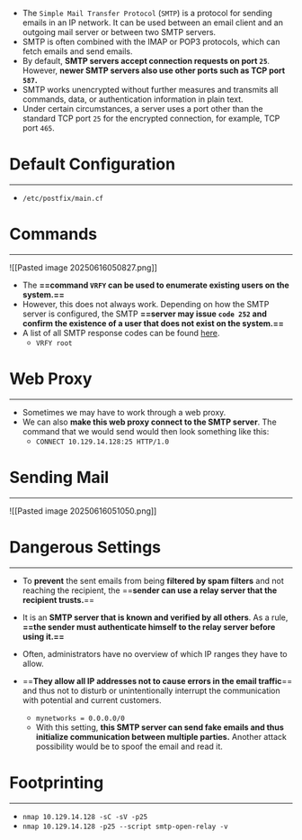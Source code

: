 - The `Simple Mail Transfer Protocol` (`SMTP`) is a protocol for sending emails in an IP network. It can be used between an email client and an outgoing mail server or between two SMTP servers.
- SMTP is often combined with the IMAP or POP3 protocols, which can fetch emails and send emails.
- By default, **SMTP servers accept connection requests on port `25`**. However, **newer SMTP servers also use other ports such as TCP port `587`.**
- SMTP works unencrypted without further measures and transmits all commands, data, or authentication information in plain text.
- Under certain circumstances, a server uses a port other than the standard TCP port `25` for the encrypted connection, for example, TCP port `465`.

# Default Configuration
---
- `/etc/postfix/main.cf`

# Commands
---
![[Pasted image 20250616050827.png]]
- The **==command `VRFY` can be used to enumerate existing users on the system.==** 
- However, this does not always work. Depending on how the SMTP server is configured, the SMTP **==server may issue `code 252` and confirm the existence of a user that does not exist on the system.==**
- A list of all SMTP response codes can be found [here](https://serversmtp.com/smtp-error/).
	- `VRFY root`

# Web Proxy
---
- Sometimes we may have to work through a web proxy. 
- We can also **make this web proxy connect to the SMTP server**. The command that we would send would then look something like this: 
	- `CONNECT 10.129.14.128:25 HTTP/1.0`

# Sending Mail
---
![[Pasted image 20250616051050.png]]

# Dangerous Settings
---
- To **prevent** the sent emails from being **filtered by spam filters** and not reaching the recipient, the ==**sender can use a relay server that the recipient trusts.**== 
- It is an **SMTP server that is known and verified by all others**. As a rule, **==the sender must authenticate himself to the relay server before using it.==**
- Often, administrators have no overview of which IP ranges they have to allow.
- ==**They allow all IP addresses not to cause errors in the email traffic**== and thus not to disturb or unintentionally interrupt the communication with potential and current customers.

	- `mynetworks = 0.0.0.0/0`
	- With this setting, **this SMTP server can send fake emails and thus initialize communication between multiple parties.** Another attack possibility would be to spoof the email and read it.

# Footprinting
---
- `nmap 10.129.14.128 -sC -sV -p25`
- `nmap 10.129.14.128 -p25 --script smtp-open-relay -v`